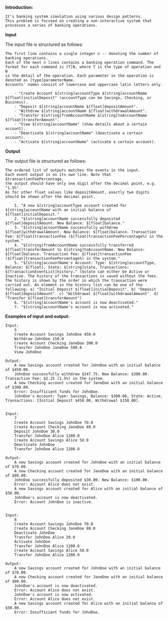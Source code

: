 **Introduction:**

    It's banking system simulation using various design patterns. 
    This problem is focused on creating a non-interactive system that processes a series of banking operations.

**Input**

The input file is structured as follows:

    The first line contains a single integer n -- denoting the number of banking operations.
    Each of the next n lines contains a banking operation command. The format for each command is [T]N, where T is the type of operation and N
    is the detail of the operation. Each parameter in the operation is denoted as [type]parameterName. 
    Accounts' names consist of lowercase and uppercase latin letters only.

        - "Create Account $[string]accountType $[string]accountName $[float]initialDeposit" (accountType can be Savings, Checking, or Business).
        - "Deposit $[string]accountName $[float]depositAmount".
        - "Withdraw $[string]accountName $[float]withdrawalAmount".
        - "Transfer $[string]fromAccountName $[string]toAccountName $[float]transferAmount".
        - "View $[string]accountName" (show details about a certain account).
        - "Deactivate $[string]accountName" (deactivate a certain account).
        - "Activate $[string]accountName" (activate a certain account).

**Output**

The output file is structured as follows:

    The ordered list of outputs matches the events in the input. 
    Each event output is on its own line. Note that $transactionFeePercentage, 
    the output should have only one digit after the decimal point, e.g. "1.5%". 
    As for other float values like depositAmount, exactly two digits should be shown after the decimal point.

        1. "A new $[string]accountType account created for $[string]accountName with an initial balance of $[float]initialDeposit."
        2. "$[string]accountName successfully deposited $[float]depositAmount. New Balance: $[float]balance."
        3. "$[string]accountName successfully withdrew $[float]withdrawalAmount. New Balance: $[float]balance. Transaction Fee: $[float]transactionFee ($[float]transactionFeePercentage%) in the system."
        4. "$[string]fromAccountName successfully transferred $[float]transferAmount to $[string]toAccountName. New Balance: $[float]balance. Transaction Fee: $[float]transactionFee ($[float]transactionFeePercentage%) in the system."
        5. "$[string]accountName's Account: Type: $[string]accountType, Balance: $[float], State: $[string]state, Transactions: $[TransactionEventList]history." ($state can either be Active or Inactive. The history of the transactions is saved without the fees. The history is shown by the order in which the transaction were carried out. An element in the history list can be one of the following: a) "Initial Deposit $[float]initialDeposit". b) "Deposit $[float]depositAmount". c) "Withdrawal $[float]withdrawalAmount". d) "Transfer $[float]transferAmount")
        6. "$[string]accountName's account is now deactivated."
        7. "$[string]accountName's account is now activated."


**Examples of input and output:**

    Input:
        5
        Create Account Savings JohnDoe 450.0
        Withdraw JohnDoe 150.0
        Create Account Checking JaneDoe 300.0
        Transfer JohnDoe JaneDoe 500.0
        View JohnDoe

    Output:
        A new Savings account created for JohnDoe with an initial balance of $450.00.
        JohnDoe successfully withdrew $147.75. New Balance: $300.00. Transaction Fee: $2.25 (1.5%) in the system.
        A new Checking account created for JaneDoe with an initial balance of $300.00.
        Error: Insufficient funds for JohnDoe.
        JohnDoe's Account: Type: Savings, Balance: $300.00, State: Active, Transactions: [Initial Deposit $450.00, Withdrawal $150.00].
    

    Input:
        7
        Create Account Savings JohnDoe 70.0
        Create Account Checking JaneDoe 80.0
        Deposit JohnDoe 30.0
        Transfer JohnDoe Alice 1200.0
        Create Account Savings Alice 50.0
        Deactivate JohnDoe
        Transfer JohnDoe Alice 1200.0

    Output:
        A new Savings account created for JohnDoe with an initial balance of $70.00.
        A new Checking account created for JaneDoe with an initial balance of $80.00.
        JohnDoe successfully deposited $30.00. New Balance: $100.00.
        Error: Account Alice does not exist.
        A new Savings account created for Alice with an initial balance of $50.00.
        JohnDoe's account is now deactivated.
        Error: Account JohnDoe is inactive.


    Input:
        8
        Create Account Savings JohnDoe 70.0
        Create Account Checking JaneDoe 80.0
        Deactivate JohnDoe
        Transfer JohnDoe Alice 20.0
        Activate JohnDoe
        Transfer JohnDoe Alice 1200.0
        Create Account Savings Alice 50.0
        Transfer JohnDoe Alice 1200.0

    Output:
        A new Savings account created for JohnDoe with an initial balance of $70.00.
        A new Checking account created for JaneDoe with an initial balance of $80.00.
        JohnDoe's account is now deactivated.
        Error: Account Alice does not exist.
        JohnDoe's account is now activated.
        Error: Account Alice does not exist.
        A new Savings account created for Alice with an initial balance of $50.00.
        Error: Insufficient funds for JohnDoe.



